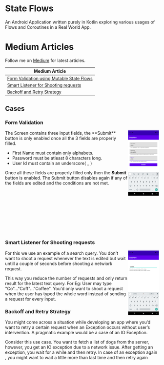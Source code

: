 # State Flows

<p align="start">
An Android Application written purely in Kotlin exploring various usages of Flows and Coroutines in a Real World App.</p>

# Medium Articles 
Follow me on [Medium](https://medium.com/@shivamdhuria) for latest articles.

  | Medium Article  |
| ------ |
|[Form Validation using Mutable State Flows](https://levelup.gitconnected.com/using-flows-for-form-validation-in-android-79016b00c079)|
|[Smart Listener for Shooting requests](https://levelup.gitconnected.com/smart-text-listeners-using-flows-on-android-a37dd5444216)|
|[Backoff and Retry Strategy](https://proandroiddev.com/backoff-and-retry-strategy-using-flows-in-android-ed2478d23492)|


## Cases

### Form Validation
<img src="/snapshot/validation.png" align="right" width="20%"/>
The Screen contains three input fields, the **Submit** button is only enabled once all the 3 fields are properly filled.

 - First Name must contain only alphabets.
 - Password must be atleast 8 characters long.
 - User Id must contain an underscore( _ )

Once all these fields are properly filled only then the **Submit** button is enabled. The Submit button disables again if any of the fields are edited and the conditions are not met.
<br/><br/>
<br/><br/>
<br/><br/>
<br/><br/>
<br/><br/>



### Smart Listener for Shooting requests
<img src="/snapshot/deb.png" align="right" width="20%"/>

For this we use an example of a search query. You don't want to shoot a request whenever the text is edited but wait untill a couple of seconds before shooting a netwiork request.

This way you reduce the number of requests and only return result for the latest text query.
For Eg: User may type "Co"..."Coff"..."Coffee". You'd only want to shoot a request when the user has typed the whole word instead of sending a request for every input.


### Backoff and Retry Strategy

You might come across a situation while developing an app where you’d want to retry a certain request when an Exception occurs without user’s intervention.
A pragmatic example would be a case of an IO Exception.

Consider this use case. You want to fetch a list of dogs from the server, however, you get an IO exception due to a network issue.
After getting an exception, you wait for a while and then retry. In case of an exception again , you might want to wait a little more than last time and then retry again
 

